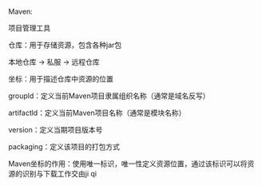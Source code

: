 Maven:

项目管理工具

仓库：用于存储资源，包含各种jar包

本地仓库 -> 私服 -> 远程仓库



坐标：用于描述仓库中资源的位置

groupld：定义当前Maven项目隶属组织名称（通常是域名反写）

artifactld：定义当前Maven项目名称（通常是模块名称）

version：定义当期项目版本号

packaging：定义该项目的打包方式

Maven坐标的作用：使用唯一标识，唯一性定义资源位置，通过该标识可以将资源的识别与下载工作交由ji qi